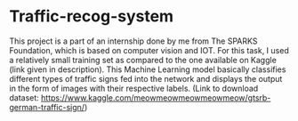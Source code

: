 # Traffic-recog-system
This project is a part of an internship done by me from The SPARKS Foundation, which is based on computer vision and IOT. For this task, I used a relatively small training set as compared to the one available on Kaggle (link given in description). This Machine Learning model basically classifies different types of traffic signs fed into the network and displays the output in the form of images with their respective labels.  (Link to download dataset:  https://www.kaggle.com/meowmeowmeowmeowmeow/gtsrb-german-traffic-sign/)

